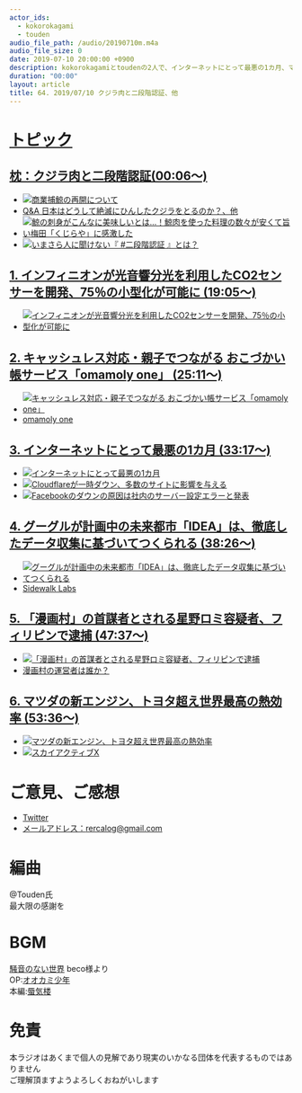 ```yaml
---
actor_ids:
  - kokorokagami
  - touden
audio_file_path: /audio/20190710m.m4a
audio_file_size: 0
date: 2019-07-10 20:00:00 +0900
description: kokorokagamiとtoudenの2人で、インターネットにとって最悪の1カ月、マツダの新エンジン　などについて話しました。
duration: "00:00"
layout: article
title: 64. 2019/07/10 クジラ肉と二段階認証、他
---
```

# <u>トピック</u>

## <u>枕：クジラ肉と二段階認証(00:06～)</u>

- [![商業捕鯨の再開について](http://www.jfa.maff.go.jp/j/press/kokusai/attach/img/190701-1.png)](http://www.jfa.maff.go.jp/j/press/kokusai/190701.html)
- [Q&A 日本はどうして絶滅にひんしたクジラをとるのか？、他](http://www.jfa.maff.go.jp/j/whale/w_faq/faq.html)
- [![鯨の刺身がこんなに美味しいとは…！鯨肉を使った料理の数々が安くて旨い梅田「くじらや」に感激した](https://cdn-ak.f.st-hatena.com/images/fotolife/o/okuradesu/20180121/20180121134141.jpg)](http://r.gnavi.co.jp/g-interview/entry/okura/4447)
- [![いまさら人に聞けない『 #二段階認証 』とは？](https://rpr.c.yimg.jp/im_siggchhyEPRyjTbHzK0Cq6d3kw---x800-n1/amd/20190708-00133324-roupeiro-002-10-view.jpg)](https://news.yahoo.co.jp/byline/kandatoshiaki/20190708-00133324/)

## <u>1. インフィニオンが光音響分光を利用したCO2センサーを開発、75％の小型化が可能に (19:05～)</u>

- [![インフィニオンが光音響分光を利用したCO2センサーを開発、75％の小型化が可能に](https://cdn-tech.nikkeibp.co.jp/atcl/nxt/news/18/05431/Infineon_CO2Sensor_m.jpg?__scale=w:500,h:262&_sh=0b30cc0720)](https://tech.nikkeibp.co.jp/atcl/nxt/news/18/05431/)

## <u>2. キャッシュレス対応・親子でつながる おこづかい帳サービス「omamoly one」 (25:11～)</u>

- [![キャッシュレス対応・親子でつながる おこづかい帳サービス「omamoly one」](https://d2l930y2yx77uc.cloudfront.net/production/uploads/images/12794265/picture_pc_d84f267f66ddaddbf959a7c757e2454c.png)](https://note.mu/satoshiomiya/n/n3c641a32d3a8)
- [omamoly one](https://www.facebook.com/omamoly1/)

## <u>3. インターネットにとって最悪の1カ月 (33:17～)</u>

- [![インターネットにとって最悪の1カ月](https://techcrunchjp.files.wordpress.com/2019/07/internet-heartbeat.gif?w=1504&h=987)](https://jp.techcrunch.com/2019/07/09/2019-07-05-bad-month-for-the-internet/)
- [![Cloudflareが一時ダウン、多数のサイトに影響を与える](https://techcrunchjp.files.wordpress.com/2019/06/20190624nclounfrare.png?w=730)](https://jp.techcrunch.com/2019/06/25/2019-06-24-cloudflare-outage-affecting-numerous-sites-on-monday-am/)
- [![Facebookのダウンの原因は社内のサーバー設定エラーと発表](https://techcrunchjp.files.wordpress.com/2019/03/2019-03-15-facebook-share-price.png?w=738)](https://jp.techcrunch.com/2019/03/15/2019-03-14-facebook-blames-a-misconfigured-server-for-yesterdays-outage/)

## <u>4. グーグルが計画中の未来都市「IDEA」は、徹底したデータ収集に基づいてつくられる (38:26～)</u>

- [![グーグルが計画中の未来都市「IDEA」は、徹底したデータ収集に基づいてつくられる](https://wired.jp/wp-content/uploads/2019/07/GettyImages-1040643480.jpg)](https://wired.jp/2019/07/05/alphabets-plan-toronto-depends-huge-amounts-data/)
- [Sidewalk Labs](https://www.sidewalklabs.com/#)

## <u>5. 「漫画村」の首謀者とされる星野ロミ容疑者、フィリピンで逮捕 (47:37～)</u>

- [![「漫画村」の首謀者とされる星野ロミ容疑者、フィリピンで逮捕](https://o.aolcdn.com/images/dims?resize=2000%2C2000%2Cshrink&image_uri=https%3A%2F%2Fs.yimg.com%2Fos%2Fcreatr-uploaded-images%2F2019-07%2F22cf7590-a1fd-11e9-bebd-d1e72dcaaf5e&client=a1acac3e1b3290917d92&signature=e79a463a9b0a646263d08d529d43628860755df5)](https://japanese.engadget.com/2019/07/08/mangamura/)
- [漫画村の運営者は誰か？](https://blog.cheena.net/179)

## <u>6. マツダの新エンジン、トヨタ超え世界最高の熱効率 (53:36～)</u>

- [![マツダの新エンジン、トヨタ超え世界最高の熱効率](https://article-image-ix.nikkei.com/https%3A%2F%2Fimgix-proxy.n8s.jp%2FDSXZZO4560388003062019000000-PN1-1.jpg?auto=format%2Ccompress&ch=Width%2CDPR&fit=max&ixlib=java-1.1.1&s=c99695ce0f40b3a03ef063987f5bbdfc)](https://www.nikkei.com/article/DGXMZO45603780T00C19A6000000/)
- [![スカイアクティブX](https://article-image-ix.nikkei.com/https%3A%2F%2Fimgix-proxy.n8s.jp%2FDSXZZO4560398003062019000000-PN1-1.jpg?auto=format%2Ccompress&ch=Width%2CDPR&fit=max&ixlib=java-1.1.1&s=15b62b486852244dbd02f8caac1bd4bb)](https://www.mazda.com/ja/csr/special/2017_01/)

# ご意見、ご感想
- [Twitter](https://twitter.com/recalog1)
- [メールアドレス：rercalog@gmail.com](rercalog@gmail.com)

# 編曲

@Touden氏  
最大限の感謝を  

# BGM

[騒音のない世界](http://noiselessworld.net/) beco様より  
OP:[オオカミ少年](https://soundcloud.com/baron1_3/wolfboy)  
本編:[蜃気楼](https://soundcloud.com/baron1_3/shinkirou)  

# 免責

本ラジオはあくまで個人の見解であり現実のいかなる団体を代表するものではありません  
ご理解頂ますようよろしくおねがいします  